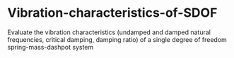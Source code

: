 # Vibration-characteristics-of-SDOF
Evaluate the vibration characteristics (undamped and damped natural frequencies, critical damping, damping ratio) of a single degree of freedom spring-mass-dashpot system 
